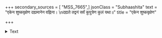 +++
secondary_sources = [ "MSS_7665",]
jsonClass = "Subhaashita"
text = "एकेन शुष्कवृक्षेण दह्यमानेन वह्निना।  \nदह्यते तद्वनं सर्वं कुपुत्रेण कुलं यथा॥"
title = "एकेन शुष्कवृक्षेण"

+++

<details><summary>Text</summary>

एकेन शुष्कवृक्षेण दह्यमानेन वह्निना।  
दह्यते तद्वनं सर्वं कुपुत्रेण कुलं यथा॥
</details>

